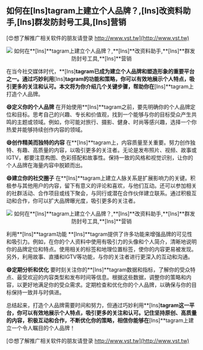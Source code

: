 ## **如何在**[Ins]**tagram上建立个人品牌？,**[Ins]**改资料助手,**[Ins]**群发防封号工具,**[Ins]**营销**

[😍想了解推广相关软件的朋友请登录 http://www.vst.tw](http://www.vst.tw)

 <center><img src="https://vst.tw/MP4/tuiguang/png/1.png" alt="如何在**[Ins]**tagram上建立个人品牌？,**[Ins]**改资料助手,**[Ins]**群发防封号工具,**[Ins]**营销"></center>

在当今社交媒体时代，**[Ins]**tagram已成为建立个人品牌和塑造形象的重要平台之一。通过巧妙利用**[Ins]**tagram的功能和策略，你可以有效地展示个人特点，吸引更多的关注和认可。本文将为你介绍几个关键步骤，帮助你在**[Ins]**tagram上打造个人品牌。

**😄定义你的个人品牌**
在开始使用**[Ins]**tagram之前，要先明确你的个人品牌定位和目标。思考自己的兴趣、专长和价值观，找到一个能够与你的目标受众产生共鸣的主题或领域。例如，你可能对旅行、摄影、健身、时尚等感兴趣，选择一个你热爱并能够持续创作内容的领域。

**😄创作精美而独特的内容**
在**[Ins]**tagram上，内容质量至关重要。努力创作独特、有趣、高质量的内容，以吸引更多的关注者。无论是发布照片、视频、故事或IGTV，都要注意构图、色彩搭配和故事性。保持一致的风格和视觉识别，让你的个人品牌在海量内容中脱颖而出。

**😄建立你的社交圈子**
在**[Ins]**tagram上建立人脉关系是扩展影响力的关键。积极参与其他用户的内容，留下有意义的评论和喜欢，与他们互动。还可以参加相关的社群活动、合作项目或线下聚会，与同行或潜在合作伙伴建立联系。通过积极互动和合作，你可以扩大品牌曝光度，吸引更多的关注者。

 <center><img src="https://vst.tw/MP4/tuiguang/png/7.png" alt="如何在**[Ins]**tagram上建立个人品牌？,**[Ins]**改资料助手,**[Ins]**群发防封号工具,**[Ins]**营销"></center>

利用**[Ins]**tagram功能
**[Ins]**tagram提供了许多功能来增强品牌的可见性和吸引力。例如，在你的个人资料中使用有吸引力的头像和个人简介，清晰地说明你的品牌定位和特点。使用相关的标签和地理位置标签，使你的内容更易被发现。另外，利用故事、直播和IGTV等功能，与你的关注者进行更深入的互动和沟通。

**😄定期分析和优化**
要时刻关注你的**[Ins]**tagram数据和指标，了解你的受众特点、最受欢迎的内容类型和发布时间等信息。根据这些数据，调整你的策略和内容，以更好地满足你的受众需求。定期检查和优化你的个人品牌，以确保与你的目标保持一致并与时俱进。

总结起来，打造个人品牌需要时间和努力，但通过巧妙利用**[Ins]**tagram这一平台，你可以有效地展示个人特点，吸引更多的关注和认可。记住坚持原创、高质量的内容，积极互动和合作，不断优化你的策略，相信你能够在**[Ins]**tagram上建立一个令人瞩目的个人品牌！

[😍想了解推广相关软件的朋友请登录 http://www.vst.tw](http://www.vst.tw)



